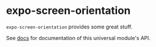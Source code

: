 # expo-screen-orientation

`expo-screen-orientation` provides some great stuff.

See [<ModuleName> docs](https://docs.expo.io/versions/latest/sdk/<module-docs-name>) for documentation of this universal module's API.
